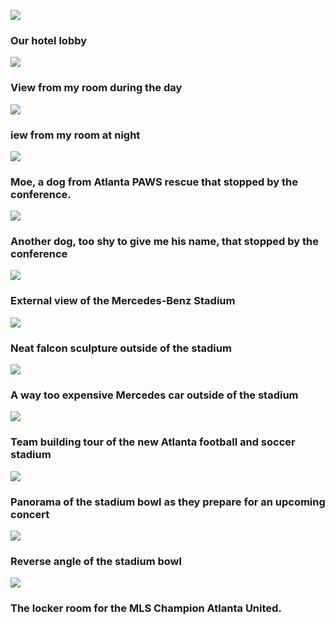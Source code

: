 ![](assets/non-conference/20190610_063828.jpg)
### Our hotel lobby


![](assets/non-conference/20190610_173524.jpg)
### View from my room during the day


![](assets/non-conference/20190610_212528.jpg)
### iew from my room at night


![](assets/non-conference/20190611_121045.jpg)
### Moe, a dog from Atlanta PAWS rescue that stopped by the conference.


![](assets/non-conference/20190611_121337.jpg)
### Another dog, too shy to give me his name, that stopped by the conference


![](assets/non-conference/20190611_154030.jpg)
### External view of the Mercedes-Benz Stadium


![](assets/non-conference/20190611_154544.jpg)
### Neat falcon sculpture outside of the stadium


![](assets/non-conference/20190611_154621.jpg)
### A way too expensive Mercedes car outside of the stadium


![](assets/non-conference/20190403_110431.jpg)
### Team building tour of the new Atlanta football and soccer stadium


![](assets/non-conference/20190611_160417.jpg)
### Panorama of the stadium bowl as they prepare for an upcoming concert


![](assets/non-conference/20190611_162916.jpg)
### Reverse angle of the stadium bowl


![](assets/non-conference/20190611_170935.jpg)
### The locker room for the MLS Champion Atlanta United.
